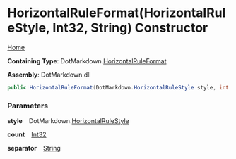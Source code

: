 # HorizontalRuleFormat\(HorizontalRuleStyle, Int32, String\) Constructor

[Home](../../../README.md)

**Containing Type**: DotMarkdown\.[HorizontalRuleFormat](../README.md)

**Assembly**: DotMarkdown\.dll

```csharp
public HorizontalRuleFormat(DotMarkdown.HorizontalRuleStyle style, int count, string separator)
```

### Parameters

**style** &ensp; DotMarkdown\.[HorizontalRuleStyle](../../HorizontalRuleStyle/README.md)

**count** &ensp; [Int32](https://docs.microsoft.com/en-us/dotnet/api/system.int32)

**separator** &ensp; [String](https://docs.microsoft.com/en-us/dotnet/api/system.string)